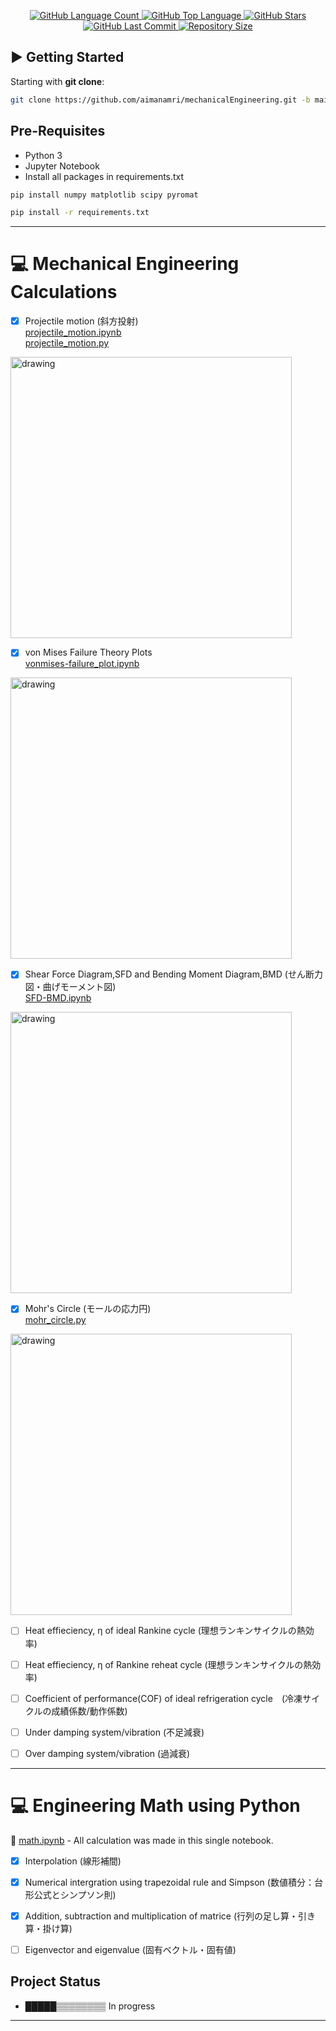 <p align="center">
  <a href="https://github.com/aimanamri/mechanicalEngineering">
    <img alt="GitHub Language Count" src="https://img.shields.io/github/languages/count/aimanamri/mechanicalEngineering">
  </a>

  <a href="https://github.com/aimanamri/mechanicalEngineering">
    <img alt="GitHub Top Language" src="https://img.shields.io/github/languages/top/aimanamri/mechanicalEngineering">
  </a>
  
  <a href="https://github.com/aimanamri/mechanicalEngineering/stargazers">
    <img alt="GitHub Stars" src="https://img.shields.io/github/stars/aimanamri/mechanicalEngineering?style=social">
  </a>

  <a href="https://github.com/aimanamri/mechanicalEngineering/commits/main">
    <img alt="GitHub Last Commit" src="https://img.shields.io/github/last-commit/aimanamri/mechanicalEngineering">
  </a>

  <a href="https://github.com/aimanamri/mechanicalEngineering">
    <img alt="Repository Size" src="https://img.shields.io/github/repo-size/aimanamri/mechanicalEngineering">
  </a>
</p>

## ▶️ Getting Started

Starting with **git clone**:

```bash
git clone https://github.com/aimanamri/mechanicalEngineering.git -b main
```

## Pre-Requisites
- Python 3
- Jupyter Notebook
- Install all packages in requirements.txt
```bash
pip install numpy matplotlib scipy pyromat
```
```bash
pip install -r requirements.txt
```
---

# 💻 Mechanical Engineering Calculations
+ [x] Projectile motion (斜方投射) <br>
[projectile_motion.ipynb](https://github.com/aimanamri/mechanicalEngineering/blob/main/projectile_motion.ipynb)<br>
[projectile_motion.py](https://github.com/aimanamri/mechanicalEngineering/blob/main/projection_motion.py)<br>
<img src="https://i.imgur.com/2XhXp6p.png" alt="drawing" width="450"/>

+ [x] von Mises Failure Theory Plots <br>
[vonmises-failure_plot.ipynb](https://github.com/aimanamri/mechanicalEngineering/blob/main/vonmises-failure_plot.ipynb)
<img src="https://i.imgur.com/QpCTPQ7.png" alt="drawing" width="450"/>

+ [x] Shear Force Diagram,SFD and Bending Moment Diagram,BMD (せん断力図・曲げモーメント図) <br>
[SFD-BMD.ipynb](https://github.com/aimanamri/mechanicalEngineering/blob/main/SFD-BMD.ipynb)
<img src="https://i.imgur.com/gHIwttX.png" alt="drawing" width="450"/>

+ [x] Mohr's Circle (モールの応力円)<br>
[mohr_circle.py](https://github.com/aimanamri/mechanicalEngineering/blob/main/mohr_circle.py)
<img src="https://i.imgur.com/QYny4Js.png" alt="drawing" width="450"/>

+ [ ] Heat effieciency, η of ideal Rankine cycle (理想ランキンサイクルの熱効率)<br>

+ [ ] Heat effieciency, η of  Rankine reheat cycle (理想ランキンサイクルの熱効率)<br>

+ [ ] Coefficient of performance(COF) of ideal refrigeration cycle　(冷凍サイクルの成績係数/動作係数)<br>

+ [ ] Under damping system/vibration (不足減衰)<br>

+ [ ] Over damping system/vibration (過減衰)<br>

---

# 💻 Engineering Math using Python 
📔 [math.ipynb](https://github.com/aimanamri/python-mechEngineering/blob/main/math.ipynb) - All calculation was made in this single notebook.
+ [x] Interpolation (線形補間)

+ [x] Numerical intergration using trapezoidal rule and Simpson (数値積分：台形公式とシンプソン則)

+ [x] Addition, subtraction and multiplication of matrice (行列の足し算・引き算・掛け算)

+ [ ] Eigenvector and eigenvalue (固有ベクトル・固有値)

## Project Status

* █████▒▒▒▒▒▒▒▒   In progress

---
